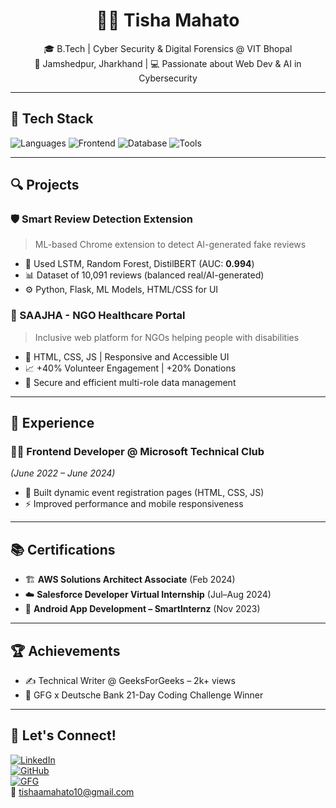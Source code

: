 <h1 align="center">👩‍💻 Tisha Mahato</h1>
<p align="center">
  🎓 B.Tech | Cyber Security & Digital Forensics @ VIT Bhopal  
  <br>
  📍 Jamshedpur, Jharkhand | 💻 Passionate about Web Dev & AI in Cybersecurity
</p>

---

## 🚀 Tech Stack
![Languages](https://img.shields.io/badge/Languages-Python%20|%20Java%20|%20HTML%20|%20CSS%20|%20JS-blue)
![Frontend](https://img.shields.io/badge/Frontend-ReactJS-lightgrey)
![Database](https://img.shields.io/badge/Databases-MySQL%20|%20MongoDB-orange)
![Tools](https://img.shields.io/badge/Tools-VSCode-green)

---

## 🔍 Projects

### 🛡️ Smart Review Detection Extension
> ML-based Chrome extension to detect AI-generated fake reviews  
- 🔬 Used LSTM, Random Forest, DistilBERT (AUC: **0.994**)  
- 📊 Dataset of 10,091 reviews (balanced real/AI-generated)  
- ⚙️ Python, Flask, ML Models, HTML/CSS for UI

### 🤝 SAAJHA - NGO Healthcare Portal
> Inclusive web platform for NGOs helping people with disabilities  
- 🧱 HTML, CSS, JS | Responsive and Accessible UI  
- 📈 +40% Volunteer Engagement | +20% Donations  
- 🔐 Secure and efficient multi-role data management

---

## 💼 Experience

### 👨‍💻 Frontend Developer @ Microsoft Technical Club  
*(June 2022 – June 2024)*  
- 🎨 Built dynamic event registration pages (HTML, CSS, JS)  
- ⚡ Improved performance and mobile responsiveness  

---

## 📚 Certifications
- 🏗️ **AWS Solutions Architect Associate** (Feb 2024)  
- ☁️ **Salesforce Developer Virtual Internship** (Jul–Aug 2024)  
- 📱 **Android App Development – SmartInternz** (Nov 2023)  

---

## 🏆 Achievements
- ✍️ Technical Writer @ GeeksForGeeks – 2k+ views  
- 🥇 GFG x Deutsche Bank 21-Day Coding Challenge Winner  

---

## 🔗 Let's Connect!
[![LinkedIn](https://img.shields.io/badge/LinkedIn-Connect-blue?logo=linkedin)](https://www.linkedin.com/in/tisha-mahato-27t10i2003/)  
[![GitHub](https://img.shields.io/badge/GitHub-Profile-black?logo=github)](https://github.com/tisha555)  
[![GFG](https://img.shields.io/badge/GFG-Profile-brightgreen)](https://www.geeksforgeeks.org/user/tishamahato183/)  
📧 [tishaamahato10@gmail.com](mailto:tishaamahato10@gmail.com)
